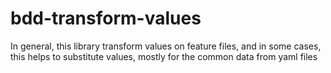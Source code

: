 # bdd-transform-values

In general, this library transform values on feature files, and in some cases, this helps to substitute values, mostly for the common data from yaml files
